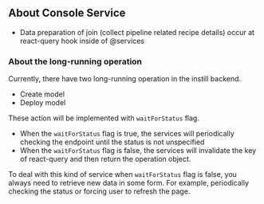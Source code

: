 ## About Console Service

- Data preparation of join (collect pipeline related recipe details) occur at react-query hook inside of @services

### About the long-running operation

 Currently, there have two long-running operation in the instill backend.

 - Create model
 - Deploy model

These action will be implemented with `waitForStatus` flag.

- When the `waitForStatus` flag is true, the services will periodically checking the endpoint until the status is not unspecified
- When the `waitForStatus` flag is false, the services will invalidate the key of react-query and then return the operation object.

To deal with this kind of service when `waitForStatus` flag is false, you always need to retrieve new data in some form. For example, periodically checking the status or forcing user to refresh the page.